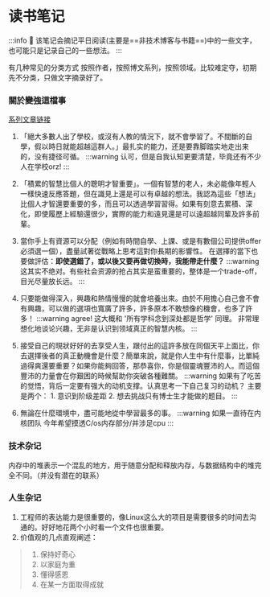 # 读书笔记

:::info
:rocket: 该笔记会摘记平日阅读(主要是==非技术博客与书籍==)中的一些文字，也可能只是记录自己的一些想法。
:::

有几种常见的分类方式 按照作者，按照博文系列，按照领域。比较难定夺，初期先不分类，只做文字摘录好了。


### 關於變強這檔事
[系列文章链接](https://medium.com/@fchern/%E9%97%9C%E6%96%BC%E8%AE%8A%E5%BC%B7%E9%80%99%E6%AA%94%E4%BA%8B-%E4%B8%80-af73b0cc0cde)

1. 「絕大多數人出了學校，或沒有人教的情況下，就不會學習了。不間斷的自學，假以時日就能超越這群人。」最扎实的能力，还是要靠脚踏实地走出来的，没有捷径可循。
:::warning
认可，但是自我认知更要清楚，毕竟还有不少人在学校orz!
:::
2. 「積累的智慧比個人的聰明才智重要」。一個有智慧的老人，未必能像年輕人一樣快速反應答題，但在識見上還是可以有卓越的想法。我認為這些「想法」比個人才智還要重要的多，而且可以透過學習習得。如果有刻意去累積、深化，即使履歷上經驗還很少，實際的能力和遠見還是可以遠超越同輩及許多前輩。

3. 當你手上有資源可以分配（例如有時間自學、上課、或是有數個公司提供offer必須選一個），盡量試著從戰略上思考這對你長期的影響性。 在選擇的當下也要做評估：**即使選錯了，或以後又要再做切換時，我能帶走什麼？**
:::warning
这其实不绝对。有些社会资源的抢占其实是蛮重要的，整体是一个trade-off，目光尽量放长远。
:::
4. 只要能做得深入，興趣和熱情慢慢的就會培養出來。由於不用擔心自己會不會有興趣，可以做的選項也寬廣了許多，許多原本不敢想像的機會，也多了許多！
:::warning
agree! 这大概和 '所有学科念到深处都是哲学' 同理。 非常理想化地谈论兴趣，无非是认识到领域真正的智慧内核。
:::

5. 接受自己的現狀好好的去享受人生，跟付出的這許多放在同個天平上面比，你去選擇後者的真正動機會是什麼？簡單來說，就是你人生中有什麼事，比單純過得爽還要重要？如果你能夠回答，那恭喜你，你是個靈魂豐沛的人。而這個豐沛的力量會在你艱困的時候幫助你突破各種難關。
:::warning
如果有了吃苦的觉悟，背后一定要有强大的动机支撑。认真思考一下自己复习的动机？
主要是两个： 1. 意识到阶级差距 2. 想去挑战只有博士生才能做的题目。
:::

6. 無論在什麼環境中，盡可能地從中學習最多的事。
:::warning
如果一直待在内核团队 今年希望摸透C/os内存部分/并涉足cpu
:::

### 技术杂记

内存中的堆表示一个混乱的地方，用于随意分配和释放内存，与数据结构中的堆完全不同。（并没有潜在的联系）

### 人生杂记

1. 工程师的表达能力是很重要的，像Linux这么大的项目是需要很多的时间去沟通的。好好地花两个小时看一个文件也很重要。
2. 价值观的几点直观阐述：
> 1. 保持好奇心
> 2. 以家庭为重 
> 3. 懂得感恩 
> 4. 在某一方面取得成就
